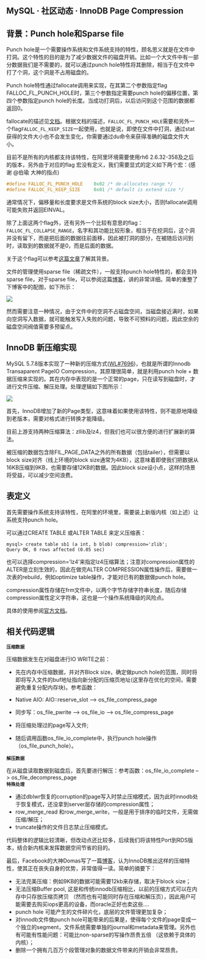 ## MySQL · 社区动态 · InnoDB Page Compression


    
## 背景：Punch hole和Sparse file


Punch hole是一个需要操作系统和文件系统支持的特性，顾名思义就是在文件中打洞。这个特性的目的是为了减少数据文件的磁盘开销。比如一个大文件中有一部分数据我们是不需要的，就可以通过punch hole特性将其删除，相当于在文件中打了个洞，这个洞是不占用磁盘的。  


Punch hole特性通过fallocate调用来实现，在其第二个参数指定flag FALLOC_FL_PUNCH_HOLE时，第三个参数指定需要punch hole的偏移位置，第四个参数指定punch hole的长度。当成功打洞后，以后访问到这个范围的数据都返回0。  


fallocate的描述见[文档][2]。根据文档的描述，`FALLOC_FL_PUNCH_HOLE`需要和另外一个flag`FALLOC_FL_KEEP_SIZE`一起使用，也就是说，即使在文件中打洞，通过stat获得的文件大小也不会发生变化，你需要通过du命令来获得准确的磁盘文件大小。  


目前不是所有的内核都支持该特性，在阿里环境需要使用rh6 2.6.32-358及之后的版本，另外由于对应的flag 宏没有定义，我们需要显式的定义如下两个宏：(感谢 @伯瑜 大神的指点)  

```cpp
#define FALLOC_FL_PUNCH_HOLE    0x02 /* de-allocates range */
#define FALLOC_FL_KEEP_SIZE     0x01 /* default is extend size */

```


通常情况下，偏移量和长度要求是文件系统的block size大小，否则fallocate调用可能失败并返回EINVAL。  


除了上面这两个flag外，还有另外一个比较有意思的flag：`FALLOC_FL_COLLAPSE_RANGE`，名字和其功能比较形象，相当于在挖洞后，这个洞并没有留下，而是把后面的数据往前面移，因此被打洞的部分，在被随后访问到时，读取到的数据就不是0，而是后面的数据。  


关于这个flag可以参考[这篇文章][3]了解其背景。  


文件的管理使用sparse file（稀疏文件），一般支持punch hole特性的，都会支持sparse file，对于sparse file，可以参阅这篇[博客][4]，讲的非常详细。简单的重整了下博客中的配图，如下所示：  


![][0]  


然而需要注意一种情况，由于文件中的空洞不占磁盘空间，当磁盘接近满时，如果向空洞写入数据，就可能触发写入失败的问题，导致不可预料的问题，因此空余的磁盘空间阀值需要多预留点。  

## InnoDB 新压缩实现


MySQL 5.7.8版本实现了一种新的压缩方式([WL#7696][5])，也就是所谓的Innodb Transaparent PageIO Compression，其原理很简单，就是利用punch hole + 数据压缩来实现的。其在内存中表现的是一个正常的page，只在读写到磁盘时，才进行文件压缩、解压处理。处理逻辑如下图所示：  


![][1]  


首先，InnoDB增加了新的Page类型，这意味着如果使用该特性，则不能原地降级到老版本，需要对格式进行转换才能降级。  


目前上游支持两种压缩算法：zllib及lz4，但我们也可以很方便的进行扩展新的算法。  


被压缩的数据包含除FIL_PAGE_DATA之外的所有数据（包括tailer），但需要以block size对齐（线上环境的block size通常为4KB），这意味着即使我们把数据从16KB压缩到9KB，也需要存储12KB的数据。因此block size设小点，这样的场景将受益，可以减少空间浪费。  

## 表定义


首先需要操作系统支持该特性，在阿里的环境里，需要装上新版内核（如上述）让系统支持punch hole。  


可以通过CREATE TABLE 或ALTER TABLE 来定义压缩表：  

```LANG
mysql> create table sb1 (a int, b blob) compression='zlib';
Query OK, 0 rows affected (0.05 sec)

```


也可以选择compression=’lz4’来指定lz4压缩算法；注意对compression属性的ALTER是立刻生效的，因此在做完ALTER COMPRESSION属性操作后，需要做一次表的rebuild，例如optimize table操作，才能对已有的数据做punch hole。  


compression属性存储在frm文件中，以两个字节存储字符串长度，随后存储compression属性定义字符串，这也是一个操作系统降级的风险点。  


具体的使用参阅[官方文档][6]。  

## 相关代码逻辑 **`压缩数据`**   


压缩数据发生在对磁盘进行IO WRITE之前：  


* 先在内存中压缩数据，并对齐Block size，确定做punch hole的范围，同时将即将写入文件的buf地址指向新分配的压缩页地址(这里存在优化的空间，需要避免重复分配内存块)。参考函数：
  

* Native AIO: AIO::reserve_slot  –> os_file_compress_page
* 同步写：os_file_pwrite –> os_file_io –> os_file_compress_page
    

  
* 将压缩处理过的page写入文件;
* 随后调用函数os_file_io_complete中，执行punch hole操作（os_file_punch_hole）。

 **`解压数据`**   


在从磁盘读取数据到磁盘后，首先要进行解压：参考函数：os_file_io_complete –> os_file_decompress_page   **`特殊处理`**   


* 通过dblwr恢复的corruption的page写入时禁止压缩模式，因为此时innodb处于恢复模式，还没拿到server层存储的compression属性；
* row_merge_read 和row_merge_write，一般是用于排序的临时文件，无需做压缩/解压；
* truncate操作的文件日志禁止压缩模式。



代码整体的逻辑比较清晰，但改动点还比较多，后续我们将该特性Port到RDS版本，结合新内核来发挥数据空间节省的目的。  


最后，Facebook的大神Domas写了一篇[博客][7]，认为InnoDB推出这样的压缩特性，使其正在丧失自身的优势，非常值得一读。简单的摘要下：  


* 无法完美压缩：例如9KB的数据可能需要12kb来存储，取决于block size；
* 无法压缩Buffer pool, 这是和传统innodb压缩相比，以前的压缩方式可以在内存中只存放压缩页拷贝 （然而也有可能同时存在压缩和解压页），因此用户可能需要去购买iops更高的设备，而oracle正好也卖这些….
* punch hole 可能产生的文件碎片化，底层的文件管理更加复杂；
* 对innodb文件做punch hole可能带来的后果是，使得每个文件的page变成一个独立的segment，文件系统需要单独的journal和metadata来管理。另外也有可能有性能问题：可能比non-sparse的写操作昂贵五倍 （这依赖于具体的内核）；
* 删除一个拥有几百万个段管理对象的数据文件带来的开销会非常昂贵。



[2]: http://www.man7.org/linux/man-pages/man2/fallocate.2.html
[3]: http://lwn.net/Articles/589260/
[4]: http://m.blog.csdn.net/blog/changyanmanman/8760033
[5]: http://dev.mysql.com/worklog/task/?id=7696
[6]: http://dev.mysql.com/doc/refman/5.7/en/innodb-page-compression.html
[7]: http://dom.as/2015/04/09/how-innodb-lost-its-advantage/
[0]: http://mysql.taobao.org/monthly/pic/2015-08-01/innodb-commpress-sparse.png
[1]: http://mysql.taobao.org/monthly/pic/2015-08-01/innodb-commpress-punch.png